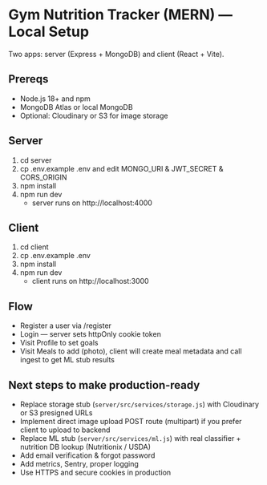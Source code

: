 # Gym Nutrition Tracker (MERN) — Local Setup

Two apps: server (Express + MongoDB) and client (React + Vite).

## Prereqs
- Node.js 18+ and npm
- MongoDB Atlas or local MongoDB
- Optional: Cloudinary or S3 for image storage

## Server
1. cd server
2. cp .env.example .env and edit MONGO_URI & JWT_SECRET & CORS_ORIGIN
3. npm install
4. npm run dev
   - server runs on http://localhost:4000

## Client
1. cd client
2. cp .env.example .env
3. npm install
4. npm run dev
   - client runs on http://localhost:3000

## Flow
- Register a user via /register
- Login — server sets httpOnly cookie token
- Visit Profile to set goals
- Visit Meals to add (photo), client will create meal metadata and call ingest to get ML stub results

## Next steps to make production-ready
- Replace storage stub (`server/src/services/storage.js`) with Cloudinary or S3 presigned URLs
- Implement direct image upload POST route (multipart) if you prefer client to upload to backend
- Replace ML stub (`server/src/services/ml.js`) with real classifier + nutrition DB lookup (Nutritionix / USDA)
- Add email verification & forgot password
- Add metrics, Sentry, proper logging
- Use HTTPS and secure cookies in production
